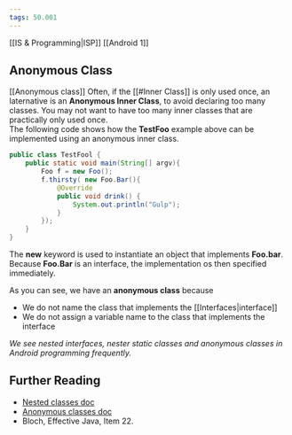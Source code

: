 ```yaml
---
tags: 50.001
---
```

[[IS & Programming|ISP]]
[[Android 1]]

## Anonymous Class
[[Anonymous class]]
Often, if the [[#Inner Class]] is only used once, an laternative is an **Anonymous Inner Class**, to avoid declaring too many classes. You may not want to have too many inner classes that are practically only used once.\
The following code shows how the **TestFoo** example above can be implemented using an anonymous inner class.
```java
public class TestFool {
	public static void main(String[] argv){
		Foo f = new Foo();
		f.thirsty( new Foo.Bar(){
			@Override
			public void drink() {
				System.out.println("Gulp");
			}
		});
	}
}
```
The **new** keyword is used to instantiate an object that implements **Foo.bar**. Because **Foo.Bar** is an interface, the implementation os then specified immediately.

As you can see, we have an **anonymous class** because
- We do not name the class that implements the [[Interfaces|interface]]
- We do not assign a variable name to the class that implements the interface

*We see nested interfaces, nester static classes and anonymous classes in Android programming frequently.*

## Further Reading
- [Nested classes doc](https://docs.oracle.com/javase/tutorial/java/javaOO/nested.html)
- [Anonymous classes doc](https://docs.oracle.com/javase/tutorial/java/javaOO/anonymousclasses.html)
- Bloch, Effective Java, Item 22.
